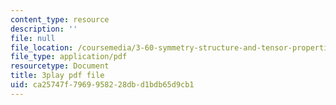 ```yaml
---
content_type: resource
description: ''
file: null
file_location: /coursemedia/3-60-symmetry-structure-and-tensor-properties-of-materials-fall-2005/ca25747f7969958228dbd1bdb65d9cb1_eDCS197EzU8.pdf
file_type: application/pdf
resourcetype: Document
title: 3play pdf file
uid: ca25747f-7969-9582-28db-d1bdb65d9cb1
---
```

